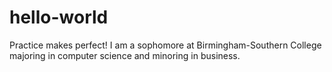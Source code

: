 # hello-world
Practice makes perfect!
I am a sophomore at Birmingham-Southern College majoring in computer science and minoring in business.
